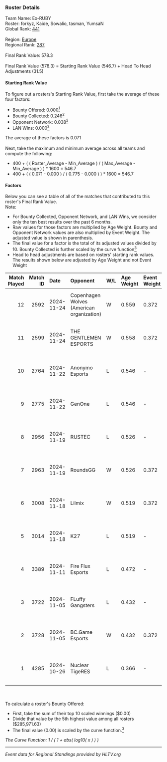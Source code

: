 ### Roster Details<br />
Team Name: Ex-RUBY<br />
Roster: forkyz, Kaide, Sowalio, tasman, YumsaN<br />
Global Rank: [441](../../standings_global_2025_02_28.md)<br />
<br />
Region: [Europe]( ../../standings_europe_2025_02_28.md)<br />
Regional Rank: [287]( ../../standings_europe_2025_02_28.md)<br />
<br />
Final Rank Value:  578.3<br />
<br />
Final Rank Value (578.3) = Starting Rank Value (546.7) + Head To Head Adjustments (31.5)<br />

#### Starting Rank Value<br />
To figure out a rosters's Starting Rank Value, first take the average of these four factors:<br />
- Bounty Offered: 0.000[<sup>1</sup>](#table2)
- Bounty Collected: 0.246[<sup>2</sup>](#table1)
- Opponent Network: 0.038[<sup>2</sup>](#table1)
- LAN Wins: 0.000[<sup>2</sup>](#table1)

The average of these factors is 0.071<br />
<br />
Next, take the maximum and minimum average across all teams and compute the following:<br />
- 400 + ( ( Roster_Average - Min_Average ) / ( Max_Average - Min_Average ) ) * 1600 = 546.7
- 400 + ( ( 0.071 - 0.000 ) / ( 0.775 - 0.000 ) ) * 1600 = 546.7


#### Factors<br />
Below you can see a table of all of the matches that contributed to this roster's Final Rank Value.<br />
Note:<br />

- For Bounty Collected, Opponent Network, and LAN Wins, we consider only the ten best results over the past 6 months.
- Raw values for those factors are multiplied by Age Weight. Bounty and Opponent Network values are also multiplied by Event Weight. The adjusted value is shown in parenthesis.
- The final value for a factor is the total of its adjusted values divided by 10. Bounty Collected is further scaled by the curve function[<sup>3</sup>](#curveFunction)
- Head to head adjustments are based on rosters' starting rank values. The results shown below are adjusted by Age Weight and not Event Weight
<span id="table1"></span><br />


| Match Played | Match ID | Date       | Opponent                                  | W/L | Age Weight | Event Weight | Bounty Collected | Opponent Network | LAN Wins  | H2H Adj. | Roster                                 |
| -: | -: | :- | :- | :- | :- | :- | :- | :- | :- | -: | :- |
|           12 |     2592 | 2024-11-24 | Copenhagen Wolves (American organization) | W   | 0.559      | 0.372        | 0.019 (0.004)    | 1.000 (0.208)    | 0 (0.000) |    15.21 | forkyz, Kaide, Sowalio, tasman, YumsaN |
|           11 |     2599 | 2024-11-24 | THE GENTLEMEN ESPORTS                     | W   | 0.558      | 0.372        | 0.002 (0.000)    | 0.191 (0.040)    | 0 (0.000) |    12.34 | forkyz, Kaide, Sowalio, tasman, YumsaN |
|           10 |     2764 | 2024-11-22 | Anonymo Esports                           | L   | 0.546      | -            | -                | -                | -         |    -8.98 | forkyz, Kaide, Sowalio, tasman, YumsaN |
|            9 |     2775 | 2024-11-22 | GenOne                                    | L   | 0.546      | -            | -                | -                | -         |    -2.52 | forkyz, Kaide, Sowalio, tasman, YumsaN |
|            8 |     2956 | 2024-11-19 | RUSTEC                                    | L   | 0.526      | -            | -                | -                | -         |    -6.04 | forkyz, Kaide, Sowalio, tasman, YumsaN |
|            7 |     2963 | 2024-11-19 | RoundsGG                                  | W   | 0.526      | 0.372        | 0.000 (0.000)    | 0.066 (0.013)    | 0 (0.000) |     7.23 | forkyz, Kaide, Sowalio, tasman, YumsaN |
|            6 |     3008 | 2024-11-18 | Lilmix                                    | W   | 0.519      | 0.372        | 0.001 (0.000)    | 0.141 (0.027)    | 0 (0.000) |     9.89 | forkyz, Kaide, Sowalio, tasman, YumsaN |
|            5 |     3014 | 2024-11-18 | K27                                       | L   | 0.519      | -            | -                | -                | -         |    -1.88 | forkyz, Kaide, Sowalio, tasman, YumsaN |
|            4 |     3389 | 2024-11-11 | Fire Flux Esports                         | L   | 0.472      | -            | -                | -                | -         |    -1.31 | forkyz, Kaide, Sowalio, tasman, YumsaN |
|            3 |     3722 | 2024-11-05 | FLuffy Gangsters                          | L   | 0.432      | -            | -                | -                | -         |    -2.56 | forkyz, Kaide, Sowalio, tasman, YumsaN |
|            2 |     3728 | 2024-11-05 | BC.Game Esports                           | W   | 0.432      | 0.372        | 0.026 (0.004)    | 0.602 (0.097)    | 0 (0.000) |    11.71 | forkyz, Kaide, Sowalio, tasman, YumsaN |
|            1 |     4285 | 2024-10-26 | Nuclear TigeRES                           | L   | 0.366      | -            | -                | -                | -         |    -1.56 | forkyz, Kaide, Sowalio, tasman, YumsaN |

<br />
<span id="table2"></span><br />
To calculate a roster's Bounty Offered:<br />

- First, take the sum of their top 10 scaled winnings ($0.00)
- Divide that value by the 5th highest value among all rosters ($285,971.63)
- The final value (0.00) is scaled by the curve function.[<sup>3</sup>](#curveFunction)

<span id="curveFunction"></span>_The Curve Function: 1 / ( 1 + abs( log10( x ) ) )_<br />

---
_Event data for Regional Standings provided by HLTV.org_<br />
